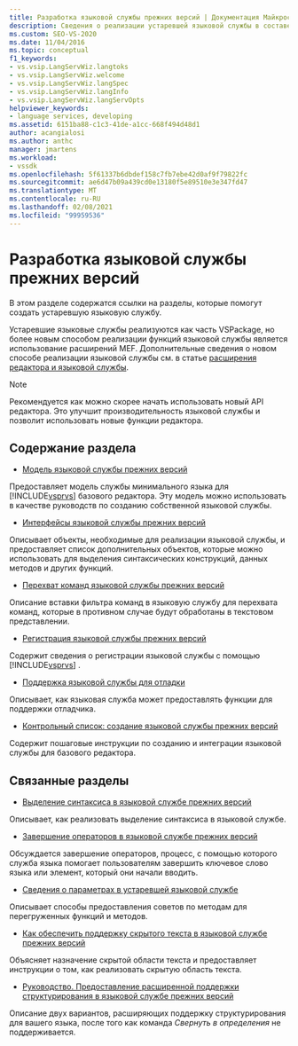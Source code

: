 ```yaml
---
title: Разработка языковой службы прежних версий | Документация Майкрософт
description: Сведения о реализации устаревшей языковой службы в составе VSPackage или с помощью расширений Managed Extensibility Framework (MEF).
ms.custom: SEO-VS-2020
ms.date: 11/04/2016
ms.topic: conceptual
f1_keywords:
- vs.vsip.LangServWiz.langtoks
- vs.vsip.LangServWiz.welcome
- vs.vsip.LangServWiz.langSpec
- vs.vsip.LangServWiz.langInfo
- vs.vsip.LangServWiz.langServOpts
helpviewer_keywords:
- language services, developing
ms.assetid: 6151ba88-c1c3-41de-a1cc-668f494d48d1
author: acangialosi
ms.author: anthc
manager: jmartens
ms.workload:
- vssdk
ms.openlocfilehash: 5f61337b6dbdef158c7fb7ebe42d0af9f79822fc
ms.sourcegitcommit: ae6d47b09a439cd0e13180f5e89510e3e347fd47
ms.translationtype: MT
ms.contentlocale: ru-RU
ms.lasthandoff: 02/08/2021
ms.locfileid: "99959536"
---
```

# <a name="develop-a-legacy-language-service"></a>Разработка языковой службы прежних версий
В этом разделе содержатся ссылки на разделы, которые помогут создать устаревшую языковую службу.

 Устаревшие языковые службы реализуются как часть VSPackage, но более новым способом реализации функций языковой службы является использование расширений MEF. Дополнительные сведения о новом способе реализации языковой службы см. в статье [расширения редактора и языковой службы](../../extensibility/editor-and-language-service-extensions.md).

> [!NOTE]
> Рекомендуется как можно скорее начать использовать новый API редактора. Это улучшит производительность языковой службы и позволит использовать новые функции редактора.

## <a name="in-this-section"></a>Содержание раздела
- [Модель языковой службы прежних версий](../../extensibility/internals/model-of-a-legacy-language-service.md)

 Предоставляет модель службы минимального языка для [!INCLUDE[vsprvs](../../code-quality/includes/vsprvs_md.md)] базового редактора. Эту модель можно использовать в качестве руководств по созданию собственной языковой службы.

- [Интерфейсы языковой службы прежних версий](../../extensibility/internals/legacy-language-service-interfaces.md)

 Описывает объекты, необходимые для реализации языковой службы, и предоставляет список дополнительных объектов, которые можно использовать для выделения синтаксических конструкций, данных методов и других функций.

- [Перехват команд языковой службы прежних версий](../../extensibility/internals/intercepting-legacy-language-service-commands.md)

 Описание вставки фильтра команд в языковую службу для перехвата команд, которые в противном случае будут обработаны в текстовом представлении.

- [Регистрация языковой службы прежних версий](../../extensibility/internals/registering-a-legacy-language-service2.md)

 Содержит сведения о регистрации языковой службы с помощью [!INCLUDE[vsprvs](../../code-quality/includes/vsprvs_md.md)] .

- [Поддержка языковой службы для отладки](../../extensibility/internals/language-service-support-for-debugging.md)

 Описывает, как языковая служба может предоставлять функции для поддержки отладчика.

- [Контрольный список: создание языковой службы прежних версий](../../extensibility/internals/checklist-creating-a-legacy-language-service.md)

 Содержит пошаговые инструкции по созданию и интеграции языковой службы для базового редактора.

## <a name="related-sections"></a>Связанные разделы
- [Выделение синтаксиса в языковой службе прежних версий](../../extensibility/internals/syntax-coloring-in-a-legacy-language-service.md)

 Описывает, как реализовать выделение синтаксиса в языковой службе.

- [Завершение операторов в языковой службе прежних версий](../../extensibility/internals/statement-completion-in-a-legacy-language-service.md)

 Обсуждается завершение операторов, процесс, с помощью которого служба языка помогает пользователям завершить ключевое слово языка или элемент, который они начали вводить.

- [Сведения о параметрах в устаревшей языковой службе](../../extensibility/internals/parameter-info-in-a-legacy-language-service1.md)

 Описывает способы предоставления советов по методам для перегруженных функций и методов.

- [Как обеспечить поддержку скрытого текста в языковой службе прежних версий](../../extensibility/internals/how-to-provide-hidden-text-support-in-a-legacy-language-service.md)

 Объясняет назначение скрытой области текста и предоставляет инструкции о том, как реализовать скрытую область текста.

- [Руководство. Предоставление расширенной поддержки структурирования в языковой службе прежних версий](../../extensibility/internals/how-to-provide-expanded-outlining-support-in-a-legacy-language-service.md)

 Описание двух вариантов, расширяющих поддержку структурирования для вашего языка, после того как команда *Свернуть в определения* не поддерживается.
